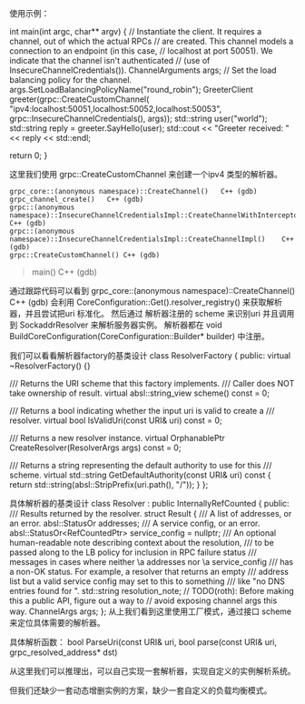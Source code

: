 使用示例：

int main(int argc, char** argv) {
  // Instantiate the client. It requires a channel, out of which the actual RPCs
  // are created. This channel models a connection to an endpoint (in this case,
  // localhost at port 50051). We indicate that the channel isn't authenticated
  // (use of InsecureChannelCredentials()).
  ChannelArguments args;
  // Set the load balancing policy for the channel.
  args.SetLoadBalancingPolicyName("round_robin");
  GreeterClient greeter(grpc::CreateCustomChannel(
      "ipv4:localhost:50051,localhost:50052,localhost:50053",
		  grpc::InsecureChannelCredentials(),
		  args));
  std::string user("world");
  std::string reply = greeter.SayHello(user);
  std::cout << "Greeter received: " << reply << std::endl;

  return 0;
}

这里我们使用 grpc::CreateCustomChannel 来创建一个ipv4 类型的解析器。

 	grpc_core::(anonymous namespace)::CreateChannel()	C++ (gdb)
 	grpc_channel_create()	C++ (gdb)
 	grpc::(anonymous namespace)::InsecureChannelCredentialsImpl::CreateChannelWithInterceptors()	C++ (gdb)
 	grpc::(anonymous namespace)::InsecureChannelCredentialsImpl::CreateChannelImpl()	C++ (gdb)
 	grpc::CreateCustomChannel()	C++ (gdb)
>	main()	C++ (gdb)

通过跟踪代码可以看到 	grpc_core::(anonymous namespace)::CreateChannel()	C++ (gdb) 会利用 
CoreConfiguration::Get().resolver_registry() 来获取解析器，并且尝试把uri 标准化。
然后通过 解析器注册的 scheme 来识别uri 并且调用到 SockaddrResolver 来解析服务器实例。
解析器都在 void BuildCoreConfiguration(CoreConfiguration::Builder* builder) 中注册。

我们可以看看解析器factory的基类设计
class ResolverFactory {
 public:
  virtual ~ResolverFactory() {}

  /// Returns the URI scheme that this factory implements.
  /// Caller does NOT take ownership of result.
  virtual absl::string_view scheme() const = 0;

  /// Returns a bool indicating whether the input uri is valid to create a
  /// resolver.
  virtual bool IsValidUri(const URI& uri) const = 0;

  /// Returns a new resolver instance.
  virtual OrphanablePtr<Resolver> CreateResolver(ResolverArgs args) const = 0;

  /// Returns a string representing the default authority to use for this
  /// scheme.
  virtual std::string GetDefaultAuthority(const URI& uri) const {
    return std::string(absl::StripPrefix(uri.path(), "/"));
  }
};

具体解析器的基类设计
class Resolver : public InternallyRefCounted<Resolver> {
 public:
  /// Results returned by the resolver.
  struct Result {
    /// A list of addresses, or an error.
    absl::StatusOr<ServerAddressList> addresses;
    /// A service config, or an error.
    absl::StatusOr<RefCountedPtr<ServiceConfig>> service_config = nullptr;
    /// An optional human-readable note describing context about the resolution,
    /// to be passed along to the LB policy for inclusion in RPC failure status
    /// messages in cases where neither \a addresses nor \a service_config
    /// has a non-OK status.  For example, a resolver that returns an empty
    /// address list but a valid service config may set to this to something
    /// like "no DNS entries found for <name>".
    std::string resolution_note;
    // TODO(roth): Before making this a public API, figure out a way to
    // avoid exposing channel args this way.
    ChannelArgs args;
  };
  从上我们看到这里使用工厂模式，通过接口 scheme 来定位具体需要的解析器。
  
  具体解析函数：
  bool ParseUri(const URI& uri,
              bool parse(const URI& uri, grpc_resolved_address* dst)
  
  从这里我们可以推理出，可以自己实现一套解析器，实现自定义的实例解析系统。
  
  但我们还缺少一套动态增删实例的方案，缺少一套自定义的负载均衡模式。

